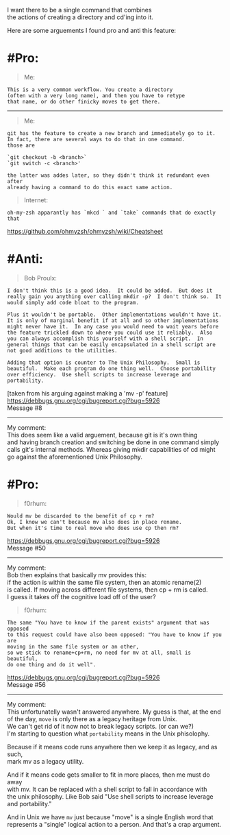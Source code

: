I want there to be a single command that combines  
the actions of creating a directory and cd'ing into it.  

Here are some arguements I found pro and anti this feature:  

#Pro:
=============================

> Me:
```
This is a very common workflow. You create a directory
(often with a very long name), and then you have to retype
that name, or do other finicky moves to get there.
```

-----------------------------

> Me:
```
git has the feature to create a new branch and immediately go to it.
In fact, there are several ways to do that in one command.
those are

`git checkout -b <branch>`
`git switch -c <branch>'

the latter was addes later, so they didn't think it redundant even after
already having a command to do this exact same action.
```

> Internet:
```
oh-my-zsh apparantly has `mkcd ` and `take` commands that do exactly that
```
https://github.com/ohmyzsh/ohmyzsh/wiki/Cheatsheet

#Anti:
=============================

> Bob Proulx:

```
I don't think this is a good idea.  It could be added.  But does it
really gain you anything over calling mkdir -p?  I don't think so.  It
would simply add code bloat to the program.

Plus it wouldn't be portable.  Other implementations wouldn't have it.
It is only of marginal benefit if at all and so other implementations
might never have it.  In any case you would need to wait years before
the feature trickled down to where you could use it reliably.  Also
you can always accomplish this yourself with a shell script.  In
general things that can be easily encapsulated in a shell script are
not good additions to the utilities.

Adding that option is counter to The Unix Philosophy.  Small is
beautiful.  Make each program do one thing well.  Choose portability
over efficiency.  Use shell scripts to increase leverage and
portability.
```

[taken from his arguing against making a 'mv -p' feature]  
https://debbugs.gnu.org/cgi/bugreport.cgi?bug=5926  
Message #8  

-----------------------------
My comment:  
This does seem like a valid arguement, because git is it's own thing  
and having branch creation and switching be done in one command simply  
calls git's internal methods. Whereas giving mkdir capabilities of cd might  
go against the aforementioned Unix Philosophy.  

#Pro:
=============================

> f0rhum:
```
Would mv be discarded to the benefit of cp + rm?
Ok, I know we can't because mv also does in place rename. 
But when it's time to real move who does use cp then rm?

```

https://debbugs.gnu.org/cgi/bugreport.cgi?bug=5926  
Message #50  

-----------------------------
My comment:  
Bob then explains that basically mv provides this:  
if the action is within the same file system, then an atomic rename(2)  
is called.  If moving across different file systems, then cp + rm is called.  
I guess it takes off the cognitive load off of the user?  


> f0rhum:
```
The same "You have to know if the parent exists" argument that was opposed
to this request could have also been opposed: "You have to know if you are
moving in the same file system or an other,
so we stick to rename+cp+rm, no need for mv at all, small is beautiful,
do one thing and do it well".
```

https://debbugs.gnu.org/cgi/bugreport.cgi?bug=5926  
Message #56  

-----------------------------
My comment:  
This unfortunatelly wasn't answered anywhere. My guess is that, at the end  
of the day, `move` is only there as a legacy heritage from Unix.   
We can't get rid of it now not to break legacy scripts. (or can we?)  
I'm starting to question what `portability` means in the Unix phisolophy.  
  
Because if it means code runs anywhere then we keep it as legacy, and as such,  
mark mv as a legacy utility.  
  
And if it means code gets smaller to fit in more places, then me must do away  
with mv. It can be replaced with a shell script to fall in accordance with   
the unix philosophy. Like Bob said "Use shell scripts to increase leverage   
and portability."  
  
And in Unix we have `mv` just because "move" is a single English word that  
represents a "single" logical action to a person. And that's a crap argument.  
